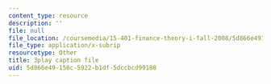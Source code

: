 ```yaml
---
content_type: resource
description: ''
file: null
file_location: /coursemedia/15-401-finance-theory-i-fall-2008/5d866e49156c5922b1df5dccbcd99188_P03PfYgNjmw.vtt
file_type: application/x-subrip
resourcetype: Other
title: 3play caption file
uid: 5d866e49-156c-5922-b1df-5dccbcd99188
---
```

